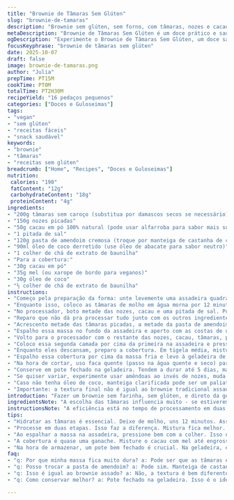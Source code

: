 ```yaml
---
title: "Brownie de Tâmaras Sem Glúten"
slug: "brownie-de-tamaras"
description: "Brownie sem glúten, sem forno, com tâmaras, nozes e cacau. Receita prática com textura firme, sabor intenso do cacau e doçura natural das tâmaras. Cobertura cremosa de cacau e mel que cria uma crosta sedosa. Perfeito para quem quer um doce saudável, com gordura boa do óleo de coco e proteína das nozes. Sem necessidade de farinha, adoçantes artificiais ou cozimento. Técnica de processar metade da massa para não sobrecarregar o processador e garantir mistura homogênea. Receita de 16 pedaços pequenos, ideal para servir em festas ou lanches da tarde."
metaDescription: "Brownie de Tâmaras Sem Glúten é um doce prático e saudável, pronto na geladeira, ideal para quem ama sabores naturais"
ogDescription: "Experimente o Brownie de Tâmaras Sem Glúten, um doce saudável e cremoso feito com tâmaras e nozes, sem forno e repleto de sabor"
focusKeyphrase: "brownie de tâmaras sem glúten"
date: 2025-10-07
draft: false
image: brownie-de-tamaras.png
author: "Julia"
prepTime: PT15M
cookTime: PT0M
totalTime: PT2H30M
recipeYield: "16 pedaços pequenos"
categories: ["Doces e Guloseimas"]
tags:
- "vegan"
- "sem glúten"
- "receitas fáceis"
- "snack saudável"
keywords:
- "brownie"
- "tâmaras"
- "receitas sem glúten"
breadcrumb: ["Home", "Recipes", "Doces e Guloseimas"]
nutrition: 
 calories: "190"
 fatContent: "12g"
 carbohydrateContent: "18g"
 proteinContent: "4g"
ingredients:
- "200g tâmaras sem caroço (substitua por damascos secos se necessário)"
- "150g nozes picadas"
- "50g cacau em pó 100% natural (pode usar alfarroba para sabor mais suave)"
- "1 pitada de sal"
- "120g pasta de amendoim cremosa (troque por manteiga de castanha de caju para versão mais suave)"
- "90ml óleo de coco derretido (use óleo de abacate para sabor neutro)"
- "1 colher de chá de extrato de baunilha"
- "Para a cobertura:"
- "30g cacau em pó"
- "35g mel (ou xarope de bordo para veganos)"
- "30g óleo de coco"
- "½ colher de chá de extrato de baunilha"
instructions:
- "Começo pela preparação da forma: unte levemente uma assadeira quadrada de 20x20cm, pode ser papel manteiga também para facilitar a remoção depois."
- "Enquanto isso, coloco as tâmaras de molho em água morna por 12 minutos; hidratar é chave para não ter pontas duras na massa. Escorro bem, depois pico em pedacinhos miúdos."
- "No processador, boto metade das nozes, cacau e uma pitada de sal. Pulsar até ficar farofa, cuidado para não triturar demais e virar pasta. A textura é importante, deve ficar quebradiça para dar corpo ao brownie."
- "Reparo que não dá pra processar tudo junto com os outros ingredientes, vai empastando tudo e processador trava; por isso o truque de fazer metade, set aside, e depois repetir com o restante."
- "Acrescento metade das tâmaras picadas, a metade da pasta de amendoim, mais óleo de coco e a baunilha na metade da farofa. Processar até começar a agregar. Se não grudar quando aperto, uma colherinha extra de óleo resolve fácil."
- "Espalho essa massa no fundo da assadeira e aperto com as costas de uma colher para alisar, deve preencher uniformemente, se não fizer isso fica quebradiço e difícil de cortar."
- "Volto para o processador com o restante das nozes, cacau, tâmaras, pasta, óleo e baunilha. Repito o processo até formar a segunda parte da massa, bem homogeneizada e firme."
- "Coloco essa segunda camada por cima da primeira na assadeira e pressiono até nivelar tudo. Cubro com filme plástico e levo à geladeira para firmar, ideal 1 hora, mas de 1,5 funciona bem - textura tende a segurar melhor."
- "Enquanto eles descansam, preparo a cobertura. Em tigela média, misturo cacau, mel, óleo de coco e baunilha. Mexo até notar que começa a engrossar e criar brilho, sinal que vai ficar cremoso mas não líquido."
- "Espalho essa cobertura por cima da massa fria e levo à geladeira de novo, pelo menos 2 horas para firmar totalmente e absorver sabores."
- "Na hora de cortar, uso faca quente (passo na água quente e seco) para não lascar as bordas. Se quiser, polvilhe cacau em pó fino pra dar aquele ar rústico."
- "Conserve em pote fechado na geladeira. Tendem a durar até 5 dias, mas dificilmente sobra."
- "Se quiser variar, experimente usar amêndoas ao invés de nozes, muda o sabor e a textura ficando mais crocante."
- "Caso não tenha óleo de coco, manteiga clarificada pode ser um paliativo."
- "Importante: a textura final não é igual ao brownie tradicional assado. Aqui, é denso, pegajoso, quase como um fudge. É um doce de mastigar, não de cortar em fatias limpas."
introduction: "Fazer um brownie sem farinha, sem glúten, e direto da geladeira é uma solução prática para quem quer fugir do óbvio e ainda manter o sabor com ingredientes naturais. Tâmaras são a estrela aqui - adoçam e agregam maciez, enquanto cacau e nozes dão aquela pegada amarga e crocante. Já testei várias versões e percebi que processar a massa em duas etapas evita que o processador trave ou que a massa fique homogênea demais, perdendo textura. A cobertura então é quase uma ganache fria, mas feita com mel e óleo de coco - cremosa, mas não pesada. Não vem assar nem esperar forno, e pode virar um snack da tarde rápido e nutritivo."
ingredientsNote: "A escolha das tâmaras influencia muito - se estiverem muito secas, aumente o tempo de hidratação para evitar pontas duras no brownie. Pasta de amendoim duas vezes já testei; fica melhor com textura cremosa, evita pedaços grandes que comprometem a união da massa. O óleo de coco não pode estar muito frio, senão endurece ao misturar - deixe derreter até ficar líquido, mas nada quente. Para substituir, óleo de abacate ou manteiga clarificada vão bem, sempre cuidando da textura. O cacau deve ser sem açúcar, para manter firmeza e amargor. Sal é um elemento pequeno mas fundamental, traz equilíbrio. Na cobertura, para versão vegana, use xarope de bordo no lugar do mel."
instructionsNote: "A eficiência está no tempo de processamento em duas etapas para a massa. Evita que o aparelho sobreaqueça e melhora a textura: uma mistura fica mais granulada, outra com ativos mais densos. Use a pressão da mão para testar a pegajosidade - se não grudar, é sinal de que mais óleo é requerido. Para espalhar a massa, uso a parte de trás de uma colher de sopa - a pressão uniforme garante que nenhuma parte fique muito fina e frágil. A cobertura é um jogo de temperatura e paciência: mexa até engrossar mas pare antes que fique dura. Coloque rápido sobre a massa gelada para garantir fixação imediata. O truque final do corte com faca quente dispensa ferramentas especiais e evita esfarelamento das bordas."
tips:
- "Hidratar as tâmaras é essencial. Deixe de molho, uns 12 minutos. Assim, evita pedaços duros. Se elas estiverem muito secas, aumenta o tempo de molho. Use água morninha, não quente. O segredo é a textura. Deve ficar macia. Experimente."
- "Processe em duas etapas. Isso faz a diferença. Mistura fica melhor. Primeiro processe nozes com cacau, só até farofar. Depois, adicione pasta de amendoim e óleo. Se a textura ficar muito pastosa, um fio de óleo resolve. Olhe a consistência."
- "Ao espalhar a massa na assadeira, pressione bem com a colher. Isso é muito importante. Quer um brownie firme. Não deixe partes soltas, desfazendo. Se ficar frágil, na hora do corte, pode esfarelar tudo."
- "A cobertura é quase uma ganache. Misture o cacau com mel até engrossar. Não deixe muito tempo. Se ficar muito dura, vai ser difícil espalhar. Use uma espátula para deixar uniforme. E rápido, pra fixar bem. Sempre cheque a textura."
- "Na hora de armazenar, um pote bem fechado é crucial. Na geladeira, eles duram até 5 dias. Mas é difícil. Acaba rápido. Se for levar pra festa, melhor cortar em porções antes. Evita que se quebre todo. Dica: use faca quente."
faq:
- "q: Por que minha massa fica muito dura? a: Pode ser que as tâmaras estejam secas. Hidratar mais é uma opção. Teste a textura. Se estiver muito consistente, mais óleo pode ajudar."
- "q: Posso trocar a pasta de amendoim? a: Pode sim. Manteiga de castanha de caju funciona. Fica mais suave. Mais alternativas? Manteiga normal também serve, mas muda o sabor."
- "q: Isso é igual ao brownie assado? a: Não, a textura é bem diferente. Ele é denso e quase como fudge. Mais pegajoso. Não vai ficar esfarelando. É pra mastigar."
- "q: Como conservar melhor? a: Pote fechado na geladeira. Isso é o ideal. Se tiver muito calor, pode ficar melecado. Olhe a textura. Se 'grudar', tá na hora de comer."

---
```

